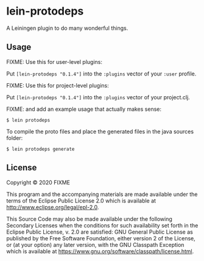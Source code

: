 # lein-protodeps

A Leiningen plugin to do many wonderful things.

## Usage

FIXME: Use this for user-level plugins:

Put `[lein-protodeps "0.1.4"]` into the `:plugins` vector of your `:user`
profile.

FIXME: Use this for project-level plugins:

Put `[lein-protodeps "0.1.4"]` into the `:plugins` vector of your project.clj.

FIXME: and add an example usage that actually makes sense:

    $ lein protodeps
    
To compile the proto files and place the generated files in the java sources folder:

    $ lein protodeps generate

## License

Copyright © 2020 FIXME

This program and the accompanying materials are made available under the
terms of the Eclipse Public License 2.0 which is available at
http://www.eclipse.org/legal/epl-2.0.

This Source Code may also be made available under the following Secondary
Licenses when the conditions for such availability set forth in the Eclipse
Public License, v. 2.0 are satisfied: GNU General Public License as published by
the Free Software Foundation, either version 2 of the License, or (at your
option) any later version, with the GNU Classpath Exception which is available
at https://www.gnu.org/software/classpath/license.html.
